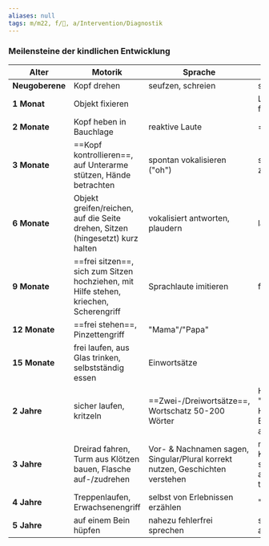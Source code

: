```yaml
---
aliases: null
tags: m/m22, f/🦄, a/Intervention/Diagnostik
---
```

### Meilensteine der kindlichen Entwicklung
| Alter       | Motorik                                                                               | Sprache                                                                       | Sozialverhalten                                                             |
| ----------- | ------------------------------------------------------------------------------------- | ----------------------------------------------------------------------------- | --------------------------------------------------------------------------- |
| **Neugoberene** | Kopf drehen                                                                           | seufzen, schreien                                                             | spontan lächeln                                                             |
| **1 Monat**     | Objekt fixieren                                                                       |                                                                               | Licht/Gesichter fixieren                                                    |
| **2 Monate**    | Kopf heben in Bauchlage                                                               | reaktive Laute                                                                | ==zurücklächeln==                                                           |
| **3 Monate**    | ==Kopf kontrollieren==, auf Unterarme stützen, Hände betrachten                           | spontan vokalisieren ("oh")                                                   | sich Stimmen zuwenden                                                       |
| **6 Monate**    | Objekt greifen/reichen, auf die Seite drehen, Sitzen (hingesetzt) kurz halten         | vokalisiert antworten, plaudern                                               | laut lachen                                                                 |
| **9 Monate**    | ==frei sitzen==, sich zum Sitzen hochziehen, mit Hilfe stehen, kriechen, Scherengriff | Sprachlaute imitieren                                                         | fremdeln                                                                    |
| **12 Monate**   | ==frei stehen==, Pinzettengriff                                                           | "Mama"/"Papa"                                                                 |                                                                             |
| **15 Monate**   | frei laufen, aus Glas trinken, selbstständig essen                                    | Einwortsätze                                                                  |                                                                             |
| **2 Jahre**     | sicher laufen, kritzeln                                                               | ==Zwei-/Dreiwortsätze==, Wortschatz 50-200 Wörter                                 | Händewaschen, "Nein" sagen, um Hilfe bitten, Bilderbuch ansehen             |
| **3 Jahre**     | Dreirad fahren, Turm aus Klötzen bauen, Flasche auf-/zudrehen                         | Vor- & Nachnamen sagen, Singular/Plural korrekt nutzen, Geschichten verstehen | mit anderen Kindern spielen, sich mit Hilfe anziehen, tagsüber trocken sein |
| **4 Jahre**     | Treppenlaufen, Erwachsenengriff                                                       | selbst von Erlebnissen erzählen                                               | "Warum?"                                                                    |
| **5 Jahre**     | auf einem Bein hüpfen                                                                 | nahezu fehlerfrei sprechen                                                    | selbstständig anziehen                                                      |
